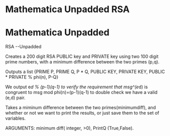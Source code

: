 # Mathematica Unpadded RSA
# Mathematica Unpadded 

RSA
--Unpadded

Creates a 200 digit RSA PUBLIC key and PRIVATE key using two 100 digit prime numbers, with a minimum difference between the two primes (p,q).

Outputs a list {PRIME P, PRIME Q, P * Q, PUBLIC KEY, PRIVATE KEY, PUBLIC * PRIVATE % phi(n), P-Q}

We output e*d % (p-1)(q-1) to verify the requirement that msg^(e*d) is congruent to msg mod phi(n)=(p-1)(q-1) to double check we have a valid (e,d) pair.

Takes a miminum difference between the two primes(minimumdiff), and whether or not we want to print the results, or just save them to the set of variables.

ARGUMENTS: minimum diff( integer, >0), PrintQ (True,False). 
